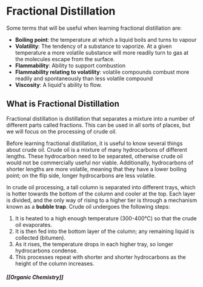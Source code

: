 # Fractional Distillation
Some terms that will be useful when learning fractional distillation are:
- **Boiling point**: the temperature at which a liquid boils and turns to vapour
- **Volatility**: The tendency of a substance to vaporize. At a given temperature a more volatile substance will more readily turn to gas at the molecules escape from the surface.
- **Flammability**: Ability to support combustion
- **Flammability relating to volatility**: volatile compounds combust more readily and spontaneously than less volatile compound
- **Viscosity**: A liquid's ability to flow.

## What is Fractional Distillation
Fractional distillation is distillation that separates a mixture into a number of different parts called fractions. This can be used in all sorts of places, but we will focus on the processing of crude oil.

Before learning fractional distillation, it is useful to know several things about crude oil. Crude oil is a mixture of many hydrocarbons of different lengths. These hydrocarbon need to be separated, otherwise crude oil would not be commercially useful nor viable.
Additionally, hydrocarbons of shorter lengths are more volatile, meaning that they have a lower boiling point; on the flip side, longer hydrocarbons are less volatile.

In crude oil processing, a tall column is separated into different trays, which is hotter towards the bottom of the column and cooler at the top. Each layer is divided, and the only way of rising to a higher tier is through a mechanism known as a **bubble trap**. Crude oil undergoes the following steps:
1. It is heated to a high enough temperature (300-400°C) so that the crude oil evaporates.
2. It is then fed into the bottom layer of the column; any remaining liquid is collected (bitumen).
3. As it rises, the temperature drops in each higher tray, so longer hydrocarbons condense.
4. This processes repeat with shorter and shorter hydrocarbons as the height of the column increases.

##### [[Organic Chemistry]]